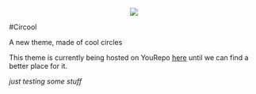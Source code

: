<p align="center">
	<img src="https://cdn.discordapp.com/attachments/336255588566695947/336610455822925825/image.png">
</p>

#Circool


A new theme, made of cool circles


This theme is currently being hosted on YouRepo [here](http://colinj.yourepo.com/) until we can find a better place for it.


*just testing some stuff*
